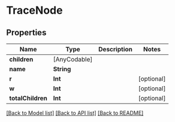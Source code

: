 # TraceNode

## Properties

Name | Type | Description | Notes
------------ | ------------- | ------------- | -------------
**children** | [AnyCodable] |  | 
**name** | **String** |  | 
**r** | **Int** |  | [optional] 
**w** | **Int** |  | [optional] 
**totalChildren** | **Int** |  | [optional] 

[[Back to Model list]](../README.md#documentation-for-models) [[Back to API list]](../README.md#documentation-for-api-endpoints) [[Back to README]](../README.md)


